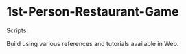 # 1st-Person-Restaurant-Game
Scripts:

Build using various references and tutorials available in Web. 
